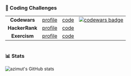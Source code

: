 ### 🥷 Coding Challenges

<table style="text-align: center">
    <tr>
        <td><b>Codewars</b></td>
        <td><a href="https://www.codewars.com/users/azimut">profile</a></td>
        <td><a href="https://github.com/azimut/challenges/tree/master/codewars">code</a></td>
        <td>
            <a href="https://www.codewars.com/users/azimut">
                <img alt="codewars badge" src="https://www.codewars.com/users/azimut/badges/micro"/>
            </a>
        </td>
    </tr>
    <tr>
        <td><b>HackerRank</b></td>
        <td><a href="https://www.hackerrank.com/azimut">profile</a></td>
        <td><a href="https://github.com/azimut/challenges/tree/master/hackerrank">code</a></td>
    </tr>
    <tr>
        <td><b>Exercism</b></td>
        <td><a href="https://exercism.org/profiles/azimut">profile</a></td>
        <td><a href="https://github.com/azimut/challenges/tree/master/exercism">code</a></td>
    </tr>
</table>

#


### 📊 Stats

![azimut's GitHub stats](https://github-readme-stats.vercel.app/api?username=azimut&show_icons=true&theme=gruvbox)
